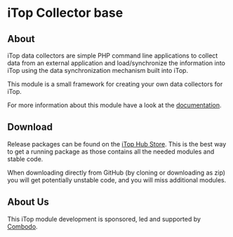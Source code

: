 # iTop Collector base

## About

iTop data collectors are simple PHP command line applications to collect data from an external application and load/synchronize the
 information into iTop using the data synchronization mechanism built into iTop.

This module is a small framework for creating your own data collectors for iTop.

For more information about this module have a look at the [documentation](https://www.itophub.io/wiki/page?id=extensions%3Aitop-data-collector-base).

## Download

Release packages can be found on the [iTop Hub Store](https://store.itophub.io/en_US/taxons/all-extensions). This is the best way to get
 a running package as those contains all the needed modules and stable code. 

When downloading directly from GitHub (by cloning or downloading as zip) you will get potentially unstable code, and you will miss
 additional modules.  


## About Us

This iTop module development is sponsored, led and supported by [Combodo](https://www.combodo.com).
